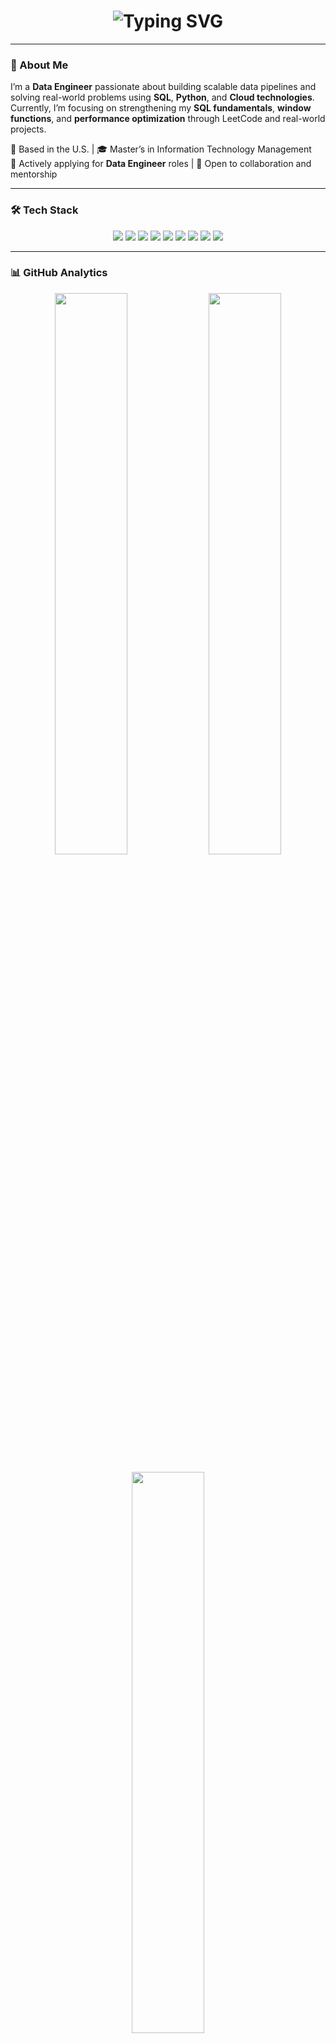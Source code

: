 <!-- Typing Header -->
<h1 align="center">
  <img src="https://readme-typing-svg.herokuapp.com?font=Fira+Code&weight=600&size=26&pause=1000&color=3A9CF3&center=true&vCenter=true&width=800&lines=Hi+there!+I'm+Tirupathi+Rao+Lukalapu+👋;Data+Engineer+|+SQL+|+Python+|+AWS+|+Databricks+|+Airflow" alt="Typing SVG" />
</h1>

---

### 🧠 About Me
I’m a **Data Engineer** passionate about building scalable data pipelines and solving real-world problems using **SQL**, **Python**, and **Cloud technologies**.  
Currently, I’m focusing on strengthening my **SQL fundamentals**, **window functions**, and **performance optimization** through LeetCode and real-world projects.  

📍 Based in the U.S. | 🎓 Master’s in Information Technology Management  
💼 Actively applying for **Data Engineer** roles | 🤝 Open to collaboration and mentorship  

---

### 🛠️ Tech Stack
<p align="center">
  <img src="https://img.shields.io/badge/SQL-4479A1?style=for-the-badge&logo=postgresql&logoColor=white" />
  <img src="https://img.shields.io/badge/Python-FFD43B?style=for-the-badge&logo=python&logoColor=blue" />
  <img src="https://img.shields.io/badge/AWS-FF9900?style=for-the-badge&logo=amazon-aws&logoColor=white" />
  <img src="https://img.shields.io/badge/Azure-0078D4?style=for-the-badge&logo=microsoftazure&logoColor=white" />
  <img src="https://img.shields.io/badge/Databricks-FF3621?style=for-the-badge&logo=databricks&logoColor=white" />
  <img src="https://img.shields.io/badge/Apache%20Airflow-017CEE?style=for-the-badge&logo=apache-airflow&logoColor=white" />
  <img src="https://img.shields.io/badge/Snowflake-29B5E8?style=for-the-badge&logo=snowflake&logoColor=white" />
  <img src="https://img.shields.io/badge/Power%20BI-F2C811?style=for-the-badge&logo=powerbi&logoColor=black" />
  <img src="https://img.shields.io/badge/ETL%20Pipelines-008080?style=for-the-badge" />
</p>

---

### 📊 GitHub Analytics
<p align="center">
  <img width="48%" src="https://github-readme-stats.vercel.app/api?username=TirupathiRaoLukalapu&show_icons=true&theme=tokyonight" />
  <img width="48%" src="https://github-readme-streak-stats.herokuapp.com/?user=TirupathiRaoLukalapu&theme=tokyonight" />
</p>

<p align="center">
  <img width="48%" src="https://github-readme-stats.vercel.app/api/top-langs/?username=TirupathiRaoLukalapu&layout=compact&theme=tokyonight" />
</p>

---

### 🧩 LeetCode Progress
<p align="center">
  <img src="https://leetcard.jacoblin.cool/your_leetcode_username?theme=dark&font=Karma&ext=heatmap" alt="LeetCode Stats"/>
</p>

---

### 📈 Contribution Graph
<p align="center">
  <img src="https://github-readme-activity-graph.vercel.app/graph?username=TirupathiRaoLukalapu&bg_color=0f1822&color=5BCDEC&line=5BCDEC&point=FFFFFF&area=true&hide_border=true" />
</p>

---

### 🏆 GitHub Trophies
<p align="center">
  <img src="https://github-profile-trophy.vercel.app/?username=TirupathiRaoLukalapu&theme=tokyonight&margin-w=15&margin-h=15&row=1" />
</p>

---

### 🌐 Connect with Me
<p align="center">
  <a href="https://www.linkedin.com/in/tirupathi-rao-lukalapu/" target="_blank">
    <img src="https://img.shields.io/badge/LinkedIn-blue?style=for-the-badge&logo=linkedin&logoColor=white" />
  </a>
  <a href="https://github.com/TirupathiRaoLukalapu" target="_blank">
    <img src="https://img.shields.io/badge/GitHub-black?style=for-the-badge&logo=github&logoColor=white" />
  </a>
</p>

---

### 🧾 Fun Stats
- 🔍 Focus Areas: SQL Optimization, ETL Pipelines, Data Modeling  
- 🎯 Currently Learning: Apache Spark & Data Warehouse Architecture  
- 📚 Favorite Tools: Databricks, Airflow, AWS, Snowflake  
- 🧩 Problem Solving: Practicing LeetCode SQL 50 (Window Functions Edition)  

---

⭐️ **If you like my projects or SQL solutions, consider giving them a star!**

